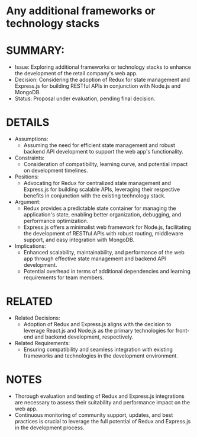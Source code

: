# Any additional frameworks or technology stacks

# SUMMARY:
   - Issue: Exploring additional frameworks or technology stacks to enhance the development of the retail company's web app.
   - Decision: Considering the adoption of Redux for state management and Express.js for building RESTful APIs in conjunction with Node.js and MongoDB.
   - Status: Proposal under evaluation, pending final decision.

# DETAILS
   - Assumptions:
     	- Assuming the need for efficient state management and robust backend API development to support the web app's functionality.
   - Constraints:
     	- Consideration of compatibility, learning curve, and potential impact on development timelines.
   - Positions:
     	- Advocating for Redux for centralized state management and Express.js for building scalable APIs, leveraging their respective benefits in conjunction with the existing technology stack.
   - Argument:
     	- Redux provides a predictable state container for managing the application's state, enabling better organization, debugging, and performance optimization.
     	- Express.js offers a minimalist web framework for Node.js, facilitating the development of RESTful APIs with robust routing, middleware support, and easy integration with MongoDB.
   - Implications:
     	- Enhanced scalability, maintainability, and performance of the web app through effective state management and backend API development.
     	- Potential overhead in terms of additional dependencies and learning requirements for team members.

# RELATED
   - Related Decisions:
     	- Adoption of Redux and Express.js aligns with the decision to leverage React.js and Node.js as the primary technologies for front-end and backend development, respectively.
   - Related Requirements:
     	- Ensuring compatibility and seamless integration with existing frameworks and technologies in the development environment.

# NOTES
   - Thorough evaluation and testing of Redux and Express.js integrations are necessary to assess their suitability and performance impact on the web app.
   - Continuous monitoring of community support, updates, and best practices is crucial to leverage the full potential of Redux and Express.js in the development process.
